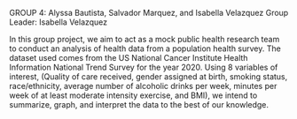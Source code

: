 GROUP 4: Alyssa Bautista, Salvador Marquez, and Isabella Velazquez
Group Leader: Isabella Velazquez

In this group project, we aim to act as a mock public health research team to conduct an analysis of health data from a population health survey.
The dataset used comes from the US National Cancer Institute Health Information National Trend Survey for the year 2020.
Using 8 variables of interest,
(Quality of care received, gender assigned at birth, smoking status, race/ethnicity, average number of alcoholic drinks per week, 
minutes per week of at least moderate intensity exercise, and BMI), 
we intend to summarize, graph, and interpret the data to the best of our knowledge. 
